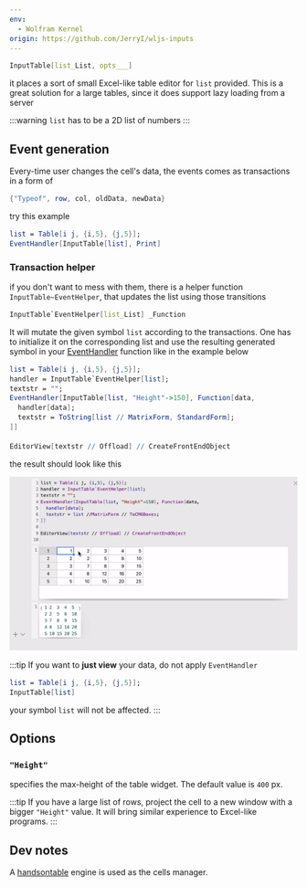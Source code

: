 ```yaml
---
env:
  - Wolfram Kernel
origin: https://github.com/JerryI/wljs-inputs
---
```

```mathematica
InputTable[list_List, opts___]
```
it places a sort of small Excel-like table editor for `list` provided. This is a great solution for a large tables, since it does support lazy loading from a server

:::warning
`list` has to be a 2D list of numbers
:::

## Event generation
Every-time user changes the cell's data, the events comes as transactions in a form of

```mathematica
{"Typeof", row, col, oldData, newData}
```

try this example

```mathematica
list = Table[i j, {i,5}, {j,5}];
EventHandler[InputTable[list], Print]
```

### Transaction helper
if you don't want to mess with them, there is a helper function `InputTable~EventHelper`, that updates the list using those transitions

```mathematica
InputTable`EventHelper[list_List] _Function
```

It will mutate the given symbol `list` according to the transactions. One has to initialize it on the corresponding list and use the resulting generated symbol in your [EventHandler](../Events/EventHandler.md) function like in the example below

```mathematica
list = Table[i j, {i,5}, {j,5}];
handler = InputTable`EventHelper[list];
textstr = "";
EventHandler[InputTable[list, "Height"->150], Function[data, 
  handler[data];
  textstr = ToString[list // MatrixForm, StandardForm];
]]

EditorView[textstr // Offload] // CreateFrontEndObject
```

the result should look like this

![](../../../../imgs/ezgif.com-optimize-7-2%201.gif)

:::tip
If you want to __just view__ your data, do not apply `EventHandler` 

```mathematica
list = Table[i j, {i,5}, {j,5}];
InputTable[list]
```

your symbol `list` will not be affected. 
:::

## Options
### `"Height"`
specifies the max-height of the table widget. The default value is `400` px.

:::tip
If you have a large list of rows, project the cell to a new window with a bigger `"Height"`
value. It will bring similar experience to Excel-like programs. 
:::

## Dev notes
A [handsontable](https://handsontable.com) engine is used as the cells manager. 